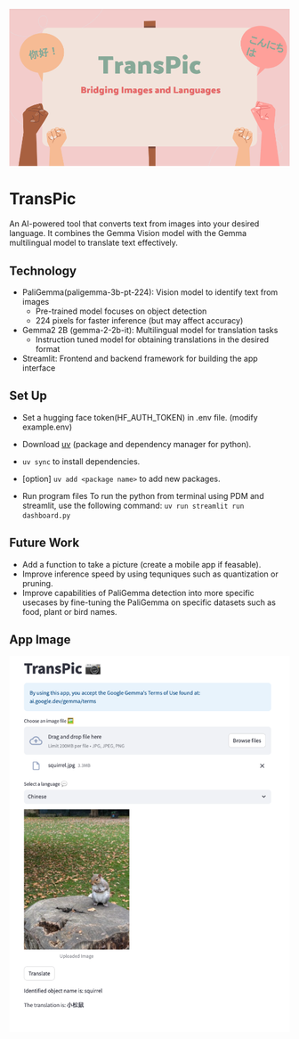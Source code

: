 ![Cover](/gallery/cover.png)

# TransPic
An AI-powered tool that converts text from images into your desired language. It combines the Gemma Vision model with the Gemma multilingual model to translate text effectively.


## Technology
- PaliGemma(paligemma-3b-pt-224): Vision model to identify text from images
  - Pre-trained model focuses on object detection
  - 224 pixels for faster inference (but may affect accuracy)
- Gemma2 2B (gemma-2-2b-it): Multilingual model for translation tasks
  - Instruction tuned model for obtaining translations in the desired format
- Streamlit: Frontend and backend framework for building the app interface

## Set Up
- Set a hugging face token(HF_AUTH_TOKEN) in .env file. (modify example.env)
- Download [uv](https://docs.astral.sh/uv/getting-started/installation/) (package and dependency manager for python).
- `uv sync` to install dependencies.
- [option] `uv add <package name>` to add new packages.

- Run program files To run the python from terminal using PDM and streamlit, use the following command: `uv run streamlit run dashboard.py`

## Future Work
- Add a function to take a picture (create a mobile app if feasable).
- Improve inference speed by using tequniques such as quantization or pruning.
- Improve capabilities of PaliGemma detection into more specific usecases by fine-tuning the PaliGemma on specific datasets such as food, plant or bird names.

## App Image
![App image](/gallery/app.png)